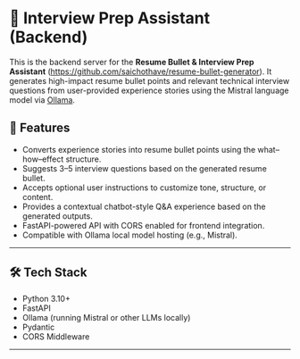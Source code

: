 # 🎯 Interview Prep Assistant (Backend)

This is the backend server for the **Resume Bullet & Interview Prep Assistant** (https://github.com/saichothave/resume-bullet-generator). It generates high-impact resume bullet points and relevant technical interview questions from user-provided experience stories using the Mistral language model via [Ollama](https://ollama.com/).

## 🚀 Features

- Converts experience stories into resume bullet points using the what–how–effect structure.
- Suggests 3–5 interview questions based on the generated resume bullet.
- Accepts optional user instructions to customize tone, structure, or content.
- Provides a contextual chatbot-style Q&A experience based on the generated outputs.
- FastAPI-powered API with CORS enabled for frontend integration.
- Compatible with Ollama local model hosting (e.g., Mistral).

---

## 🛠️ Tech Stack

- Python 3.10+
- FastAPI
- Ollama (running Mistral or other LLMs locally)
- Pydantic
- CORS Middleware

---
